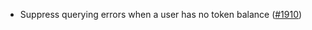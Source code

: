 - Suppress querying errors when a user has no token balance
  ([\#1910](https://github.com/anoma/namada/issues/1910))